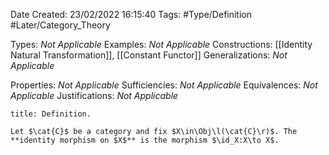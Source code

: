 <div class="topSpace"></div>

Date Created: 23/02/2022 16:15:40
Tags: #Type/Definition #Later/Category_Theory

Types: _Not Applicable_
Examples: _Not Applicable_
Constructions: [[Identity Natural Transformation]], [[Constant Functor]]
Generalizations: _Not Applicable_

Properties: _Not Applicable_
Sufficiencies: _Not Applicable_
Equivalences: _Not Applicable_
Justifications: _Not Applicable_

``` ad-Definition
title: Definition.

Let $\cat{C}$ be a category and fix $X\in\Obj\l(\cat{C}\r)$. The **identity morphism on $X$** is the morphism $\id_X:X\to X$.

```
